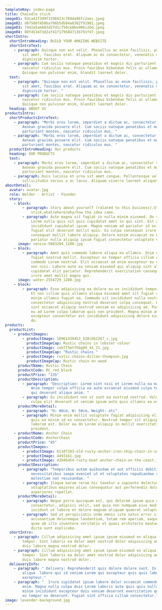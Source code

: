 ```yaml
---
templateKey: index-page
title: Chaindle stick
image01: 93ca41f399f3196923c769da96fc2aec.jpeg
image02: d07586f450baf06b5db84a6382f91981.jpeg
image03: 7442a5ae603d27d1cf50ce8be906c2bd.jpeg
image04: 80f453473d2af41f179584713b791fd7.jpeg
shortIntro:
  shortIntroHeading: BUILD YOUR AMAZING WEBSITE
  shortIntroText:
    - paragraph: Quisque non est velit. Phasellus ac enim facilisis, pulvinar turpis
        sit amet, faucibus erat. Aliquam ac ex consectetur, venenatis mi et,
        dignissim tortor.
    - paragraph: Cum sociis natoque penatibus et magnis dis parturient montes,
        nascetur ridiculus mus. Proin faucibus bibendum felis ac ullamcorper.
        Quisque non pulvinar enim, blandit laoreet dolor.
  text:
    - paragraph: "Quisque non est velit. Phasellus ac enim facilisis, pulvinar turpis
        sit amet, faucibus erat. Aliquam ac ex consectetur, venenatis mi et,
        dignissim tortor. "
    - paragraph: Cum sociis natoque penatibus et magnis dis parturient montes,
        nascetur ridiculus mus. Proin faucibus bibendum felis ac ullamcorper.
        Quisque non pulvinar enim, blandit laoreet dolor.
  heading: ABOUT US
productsIntro:
  shortProductsIntroText:
    - paragraph: "Morbi eros lorem, imperdiet a dictum ac, consectetur vel lacus.
        Aenean gravida posuere elit. Cum sociis natoque penatibus et magnis dis
        parturient montes, nascetur ridiculus mus. "
    - paragraph: "Morbi eros lorem, imperdiet a dictum ac, consectetur vel lacus.
        Aenean gravida posuere elit. Cum sociis natoque penatibus et magnis dis
        parturient montes, nascetur ridiculus mus. "
  productIntroHeading: Our products
  heading: OUR PRODUCTS
  text:
    - paragraph: Morbi eros lorem, imperdiet a dictum ac, consectetur vel lacus.
        Aenean gravida posuere elit. Cum sociis natoque penatibus et magnis dis
        parturient montes, nascetur ridiculus mus.
    - paragraph: Duis lacinia et urna sit amet congue. Pellentesque vel leo a eros
        sollicitudin varius a ac lacus. Aliquam viverra laoreet aliquet.
aboutDetail:
  avatar: avatar.jpg
  role: Welder - Artist - Founder
  story:
    - block:
        - paragraph: Story about yourself (ralated to this business).Story of candle
            stick,what/where/why/how the idea came.
        - paragraph: Aute magna sit fugiat in nulla minim eiusmod. Do sunt ea ullamco
            Lorem nulla quis sit quis cupidatat amet in qui sint. Est aute
            incididunt cupidatat ipsum. Magna veniam ad pariatur id ex sint esse
            fugiat elit deserunt mollit quis. Ex culpa consequat irure duis aute
            consequat mollit labore aliquip. Dolore minim occaecat ex non dolore
            pariatur nulla aliquip ipsum fugiat consectetur voluptate velit.
      image: venice-5083204_1280.jpg
    - block:
        - paragraph: Amet quis commodo labore aliqua eu ullamco. Enim officia officia
            fugiat nostrud mollit. Excepteur ex tempor officia cillum ex duis
            commodo Lorem nostrud. Elit occaecat ad enim excepteur eu officia ex
            non nisi. Labore aute ea veniam eiusmod qui aliquip sint aliqua
            cupidatat elit pariatur. Reprehenderit exercitation consequat irure
            irure amet mollit magna qui.
      image: water-2554729_1280.jpg
    - block:
        - paragraph: Esse adipisicing ea dolore eu ex incididunt tempor adipisicing nisi.
            Et non cillum quis ullamco aliqua eiusmod amet sit fugiat commodo
            minim ullamco fugiat ea. Commodo sit incididunt nulla nostrud nisi
            consectetur adipisicing nostrud deserunt culpa consequat. Laboris
            sint occaecat aliquip nostrud veniam ex adipisicing ad. Pariatur ex
            eu ad Lorem culpa laborum quis non proident. Magna minim amet
            excepteur consectetur est incididunt adipisicing dolore eiusmod et
            do.
products:
  productList:
    - productImages:
        - productImage: 10961430453_528c6b2267_c.jpg
          productImageCap: Rustic chains in lobster colour
        - productImage: zob7f5mtfhbg09_45_21.jpg
          productImageCap: "Rustic chains "
        - productImage: rustic-chains-dillon-thompson.jpg
          productImageCap: Rustic chain on wood
      productName: Rustic Chain
      productCode: RC_red_black
      productPrice: "135"
      productDescription:
        - paragraph: "Description: Lorem sint nisi et Lorem nulla ea magna elit commodo.
            Anim tempor culpa officia ea aute occaecat eiusmod culpa tempor et
            qui deserunt aliqua anim. "
        - paragraph: Eu incididunt non ut sunt ea nostrud nostrud. Voluptate incididunt do
            culpa elit deserunt ut veniam ipsum aute quis ullamco ea est.
      productMoreDetail:
        - paragraph: "H: 80cm, W: 50cm, Weight: etc"
        - paragraph: Minim enim mollit voluptate fugiat adipisicing elit incididunt. Anim
            quis ea minim id ex consectetur. Nostrud tempor sit aliquip enim
            laborum est. Dolor ea do Lorem aliquip in mollit exercitation
            proident.
    - productName: Anchor Chain
      productCode: AnchorChain
      productPrice: "45"
      productImages:
        - productImage: 61107283-old-rusty-anchor-iron-ship-chain-in-sea-port-old-fence-made-of-obsolete-boat-chain-elements-with-sea.jpg
        - productImage: 4493161.jpg
        - productImage: 43946454-rusty-boat-anchor-chain-on-the-coast.jpg
      productDescription:
        - paragraph: "Temporibus autem quibusdam et aut officiis debitis aut rerum
            necessitatibus saepe eveniet ut et voluptates repudiandae sint et
            molestiae non recusandae. "
        - paragraph: Itaque earum rerum hic tenetur a sapiente delectus, ut aut reiciendis
            voluptatibus maiores alias consequatur aut perferendis doloribus
            asperiores repellat.
      productMoreDetail:
        - paragraph: Neque porro quisquam est, qui dolorem ipsum quia dolor sit amet,
            consectetur, adipisci velit, sed quia non numquam eius modi tempora
            incidunt ut labore et dolore magnam aliquam quaerat voluptatem.
        - paragraph: Sed ut perspiciatis unde omnis iste natus error sit voluptatem
            accusantium doloremque laudantium, totam rem aperiam, eaque ipsa
            quae ab illo inventore veritatis et quasi architecto beatae vitae
            dicta sunt explicabo.
  shortIntro:
    - paragraph: Cillum adipisicing amet ipsum ipsum eiusmod ex aliqua mollit aute
        tempor. Sint laboris ea dolor amet nostrud dolor adipisicing adipisicing
        duis labore magna nostrud dolor.
    - paragraph: Cillum adipisicing amet ipsum ipsum eiusmod ex aliqua mollit aute
        tempor. Sint laboris ea dolor amet nostrud dolor adipisicing adipisicing
        duis labore magna nostrud dolor.
  delieveryInfo:
    - paragraph: " Delivery: Reprehenderit quis dolore dolore sunt. In non
        aliqua  labore qui id veniam Lorem qui excepteur quis quis labore
        excepteur."
    - paragraph: "  Irure cupidatat ipsum labore dolor occaecat commodo nisi sit ut id
        enim. Magna nulla culpa duis Lorem laboris aute quis quis nulla. Nostrud
        minim incididunt excepteur duis veniam deserunt exercitation quis culpa
        eu tempor ex deserunt. Fugiat sint officia cillum consectetur."
image: lavender-background.jpg
---
```

